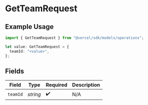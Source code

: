 # GetTeamRequest

## Example Usage

```typescript
import { GetTeamRequest } from "@vercel/sdk/models/operations";

let value: GetTeamRequest = {
  teamId: "<value>",
};
```

## Fields

| Field              | Type               | Required           | Description        |
| ------------------ | ------------------ | ------------------ | ------------------ |
| `teamId`           | *string*           | :heavy_check_mark: | N/A                |